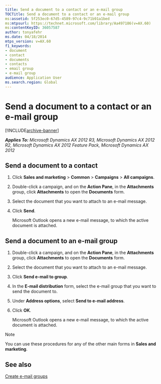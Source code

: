 ```yaml
---
title: Send a document to a contact or an e-mail group
TOCTitle: Send a document to a contact or an e-mail group
ms:assetid: 5f253ec0-67d5-4589-97c4-9c71b91a1bed
ms:mtpsurl: https://technet.microsoft.com/library/Aa497186(v=AX.60)
ms:contentKeyID: 36057587
author: tonyafehr
ms.date: 04/18/2014
mtps_version: v=AX.60
f1_keywords:
- document
- contact
- documents
- contacts
- email group
- e-mail group
audience: Application User
ms.search.region: Global
---
```


# Send a document to a contact or an e-mail group 


[!INCLUDE[archive-banner](includes/archive-banner.md)]


_**Applies To:** Microsoft Dynamics AX 2012 R3, Microsoft Dynamics AX 2012 R2, Microsoft Dynamics AX 2012 Feature Pack, Microsoft Dynamics AX 2012_

## Send a document to a contact

1.  Click **Sales and marketing** \> **Common** \> **Campaigns** \> **All campaigns**.

2.  Double-click a campaign, and on the **Action Pane**, in the **Attachments** group, click **Attachments** to open the **Documents** form.

3.  Select the document that you want to attach to an e-mail message.

4.  Click **Send**.
    
    Microsoft Outlook opens a new e-mail message, to which the active document is attached.

## Send a document to an e-mail group

1.  Double-click a campaign, and on the **Action Pane**, in the **Attachments** group, click **Attachments** to open the **Documents** form.

2.  Select the document that you want to attach to an e-mail message.

3.  Click **Send e-mail to group**.

4.  In the **E-mail distribution** form, select the e-mail group that you want to send the document to.

5.  Under **Address options**, select **Send to e-mail address**.

6.  Click **OK**.
    
    Microsoft Outlook opens a new e-mail message, to which the active document is attached.


> [!NOTE]
> <P>You can use these procedures for any of the other main forms in <STRONG>Sales and marketing</STRONG>.</P>



## See also

[Create e-mail groups](create-e-mail-groups.md)

  



